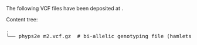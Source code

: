 The following VCF files have been deposited at .

Content tree:
<pre>
.
└── phyps2e_m2.vcf.gz  # bi-allelic genotyping file (hamlets, no outgroups)
</pre>

